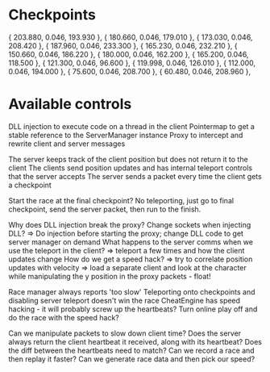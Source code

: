 # Checkpoints

 { 203.880,   0.046, 193.930 },
 { 180.660,   0.046, 179.010 },
 { 173.030,   0.046, 208.420 },
 { 187.960,   0.046, 233.300 },
 { 165.230,   0.046, 232.210 },
 { 150.660,   0.046, 186.220 },
 { 180.000,   0.046, 162.200 },
 { 165.200,   0.046, 118.500 },
 { 121.300,   0.046,  96.600 },
 { 119.998,   0.046, 126.010 },
 { 112.000,   0.046, 194.000 },
 {  75.600,   0.046, 208.700 },
 {  60.480,   0.046, 208.960 },

# Available controls

DLL injection to execute code on a thread in the client
Pointermap to get a stable reference to the ServerManager instance
Proxy to intercept and rewrite client and server messages

The server keeps track of the client position but does not return it to the client
The clients send position updates and has internal teleport controls that the server accepts
The server sends a packet every time the client gets a checkpoint

Start the race at the final checkpoint? No teleporting, just go to final checkpoint, send the server packet, then run to the finish.

Why does DLL injection break the proxy? Change sockets when injecting DLL? 
=> Do injection before starting the proxy; change DLL code to get server manager on demand
What happens to the server comms when we use the teleport in the client?
=> teleport a few times and how the client updates change
How do we get a speed hack?
=> try to correlate position updates with velocity
=> load a separate client and look at the character while manipulating the y position in the proxy packets - float!

Race manager always reports 'too slow'
Teleporting onto checkpoints and disabling server teleport doesn't win the race
CheatEngine has speed hacking - it will probably screw up the heartbeats?
Turn online play off and do the race with the speed hack?

Can we manipulate packets to slow down client time?
Does the server always return the client heartbeat it received, along with its heartbeat?
Does the diff between the heartbeats need to match?
Can we record a race and then replay it faster?
Can we generate race data and then pick our speed?